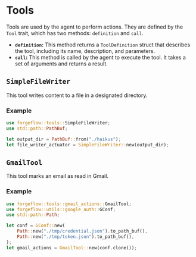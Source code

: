 # Tools

Tools are used by the agent to perform actions. They are defined by the `Tool` trait, which has two methods: `definition` and `call`.

*   **`definition`:** This method returns a `ToolDefinition` struct that describes the tool, including its name, description, and parameters.
*   **`call`:** This method is called by the agent to execute the tool. It takes a set of arguments and returns a result.

## `SimpleFileWriter`

This tool writes content to a file in a designated directory.

### Example

```rust
use forgeflow::tools::SimpleFileWriter;
use std::path::PathBuf;

let output_dir = PathBuf::from("./haikus");
let file_writer_actuator = SimpleFileWriter::new(output_dir);
```

## `GmailTool`

This tool marks an email as read in Gmail.

### Example

```rust
use forgeflow::tools::gmail_actions::GmailTool;
use forgeflow::utils::google_auth::GConf;
use std::path::Path;

let conf = GConf::new(
    Path::new("./tmp/credential.json").to_path_buf(),
    Path::new("./tmp/token.json").to_path_buf(),
);
let gmail_actions = GmailTool::new(conf.clone());
```
